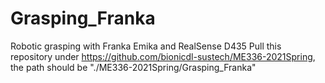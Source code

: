 # Grasping_Franka
Robotic grasping with Franka Emika and RealSense D435
Pull this repository under https://github.com/bionicdl-sustech/ME336-2021Spring, the path should be "./ME336-2021Spring/Grasping_Franka"
